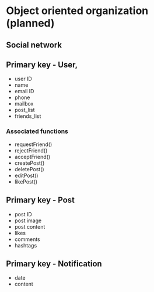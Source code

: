 # Object oriented organization (planned)
## Social network
## Primary key - User, 
* user ID
* name
* email ID
* phone
* mailbox
* post_list
* friends_list
### Associated functions
* requestFriend()
* rejectFriend()
* acceptFriend() 
* createPost()
* deletePost()
* editPost()
* likePost()
  
## Primary key - Post
* post ID
* post image
* post content
* likes
* comments
* hashtags

## Primary key - Notification
* date
* content


